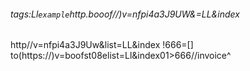 ###### tags:Ll`example`http.booof//)v=nfpi4a3J9UW&=LL&index
http//v=nfpi4a3J9Uw&list=LL&index
!666=[]
to(https://)v=boofst08elist=Ll&index01>666//invoice^